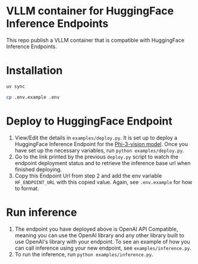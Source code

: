 # VLLM container for HuggingFace Inference Endpoints

This repo publish a VLLM container that is compatible with HuggingFace Inference Endpoints.

# Installation

```bash
uv sync
```

```bash
cp .env.example .env
```

# Deploy to HuggingFace Endpoint

1. View/Edit the details in `examples/deploy.py`. It is set up to deploy a HuggingFace Inference Endpoint for the [Phi-3-vision model](https://huggingface.co/microsoft/Phi-3-vision-128k-instruct). Once you have set up the necessary variables, run `python examples/deploy.py`.
2. Go to the link printed by the previous `deploy.py` script to watch the endpoint deployment status and to retrieve the inference base url when finished deploying.
3. Copy this Endpoint Url from step 2 and add the env variable `HF_ENDPOINT_URL` with this copied value. Again, see `.env.example` for how to format.

# Run inference
1. The endpoint you have deployed above is OpenAI API Compatible, meaning you can use the OpenAI library and any other library built to use OpenAI's library with your endpoint. To see an example of how you can call inference using your new endpoint, see `examples/inference.py`.
2. To run the inference, run `python examples/inference.py`.
